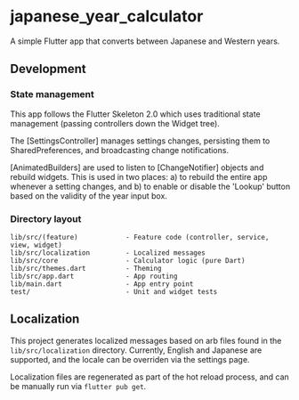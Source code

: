 # japanese_year_calculator

A simple Flutter app that converts between Japanese and Western years.

## Development

### State management

This app follows the Flutter Skeleton 2.0 which uses traditional
state management (passing controllers down the Widget tree).

The [SettingsController] manages settings changes, persisting them
to SharedPreferences, and broadcasting change notifications.

[AnimatedBuilders] are used to listen to [ChangeNotifier] objects
and rebuild widgets. This is used in two places: a) to rebuild the
entire app whenever a setting changes, and b) to enable or disable
the 'Lookup' button based on the validity of the year input box.

### Directory layout

```
lib/src/(feature)            - Feature code (controller, service, view, widget)
lib/src/localization         - Localized messages
lib/src/core                 - Calculator logic (pure Dart)
lib/src/themes.dart          - Theming
lib/src/app.dart             - App routing
lib/main.dart                - App entry point
test/                        - Unit and widget tests
```

## Localization

This project generates localized messages based on arb files found in
the `lib/src/localization` directory. Currently, English and Japanese
are supported, and the locale can be overriden via the settings page.

Localization files are regenerated as part of the hot reload process,
and can be manually run via `flutter pub get`.
